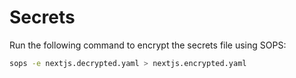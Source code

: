 # Secrets 

Run the following command to encrypt the secrets file using SOPS:

```bash
sops -e nextjs.decrypted.yaml > nextjs.encrypted.yaml
```